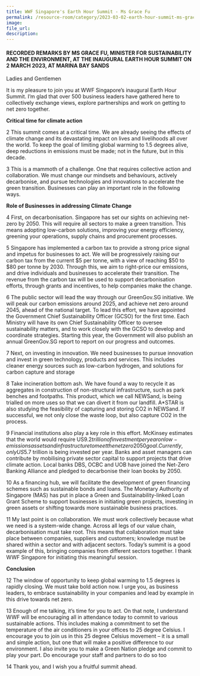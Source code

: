 ```yaml
---
title: WWF Singapore's Earth Hour Summit - Ms Grace Fu
permalink: /resource-room/category/2023-03-02-earth-hour-summit-ms-grace-fu/
image:
file_url:
description:
---
```



#### RECORDED REMARKS BY MS GRACE FU, MINISTER FOR SUSTAINABILITY AND THE ENVIRONMENT, AT THE INAUGURAL EARTH HOUR SUMMIT ON 2 MARCH 2023, AT MARINA BAY SANDS

Ladies and Gentlemen

It is my pleasure to join you at WWF Singapore’s inaugural Earth Hour Summit. I’m glad that over 500 business leaders have gathered here to collectively exchange views, explore partnerships and work on getting to net zero together.

**Critical time for climate action**

2	This summit comes at a critical time. We are already seeing the effects of climate change and its devastating impact on lives and livelihoods all over the world. To keep the goal of limiting global warming to 1.5 degrees alive, deep reductions in emissions must be made; not in the future, but in this decade.

3	This is a mammoth of a challenge. One that requires collective action and collaboration. We must change our mindsets and behaviours, actively decarbonise, and pursue technologies and innovations to accelerate the green transition. Businesses can play an important role in the following ways. 

**Role of Businesses in addressing Climate Change**

4	First, on decarbonisation. Singapore has set our sights on achieving net-zero by 2050. This will require all sectors to make a green transition. This means adopting low-carbon solutions, improving your energy efficiency, greening your operations, supply chains and procurement processes. 

5	Singapore has implemented a carbon tax to provide a strong price signal and impetus for businesses to act. We will be progressively raising our carbon tax from the current $5 per tonne, with a view of reaching $50 to $80 per tonne by 2030. Through this, we aim to right-price our emissions, and drive individuals and businesses to accelerate their transition. The revenue from the carbon tax will be used to support decarbonisation efforts, through grants and incentives, to help companies make the change. 

6	The public sector will lead the way through our GreenGov.SG initiative. We will peak our carbon emissions around 2025, and achieve net zero around 2045, ahead of the national target. To lead this effort, we have appointed the Government Chief Sustainability Officer (GCSO) for the first time. Each Ministry will have its own Chief Sustainability Officer to oversee sustainability matters, and to work closely with the GCSO to develop and coordinate strategies. Starting this year, the Government will also publish an annual GreenGov.SG report to report on our progress and outcomes. 

7	Next, on investing in innovation. We need businesses to pursue innovation and invest in green technology, products and services. This includes cleaner energy sources such as low-carbon hydrogen, and solutions for carbon capture and storage

8	Take incineration bottom ash. We have found a way to recycle it as aggregates in construction of non-structural infrastructure, such as park benches and footpaths. This product, which we call NEWSand, is being trialled on more uses so that we can divert it from our landfill. A*STAR is also studying the feasibility of capturing and storing CO2 in NEWSand. If successful, we not only close the waste loop, but also capture CO2 in the process.

9	Financial institutions also play a key role in this effort. McKinsey estimates that the world would require US$9.2 trillion of investment per year on low-emissions assets and infrastructure to meet the net zero 2050 goal. Currently, only US$5.7 trillion is being invested per year. Banks and asset managers can contribute by mobilising private sector capital to support projects that drive climate action. Local banks DBS, OCBC and UOB have joined the Net-Zero Banking Alliance and pledged to decarbonise their loan books by 2050.

10	As a financing hub, we will facilitate the development of green financing schemes such as sustainable bonds and loans. The Monetary Authority of Singapore (MAS) has put in place a Green and Sustainability-linked Loan Grant Scheme to support businesses in initiating green projects, investing in green assets or shifting towards more sustainable business practices. 

11	My last point is on collaboration. We must work collectively because what we need is a system-wide change. Across all legs of our value chain, decarbonisation must take root. This means that collaboration must take place between companies, suppliers and customers; knowledge must be shared within a sector and with adjacent sectors. Today’s summit is a good example of this, bringing companies from different sectors together. I thank WWF Singapore for initiating this meaningful session.

**Conclusion**

12	The window of opportunity to keep global warming to 1.5 degrees is rapidly closing. We must take bold action now. I urge you, as business leaders, to embrace sustainability in your companies and lead by example in this drive towards net zero. 

13	Enough of me talking, it’s time for you to act. On that note, I understand WWF will be encouraging all in attendance today to commit to various sustainable actions. This includes making a commitment to set the temperature of the air conditioners in your offices to 25 degree Celsius. I encourage you to join us in this 25 degree Celsius movement – it is a small and simple action, but one that will make a positive difference to our environment. I also invite you to make a Green Nation pledge and commit to play your part. Do encourage your staff and partners to do so too

14	Thank you, and I wish you a fruitful summit ahead. 
